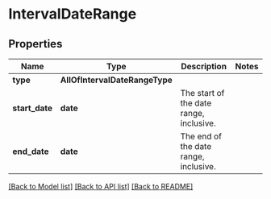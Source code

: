 # IntervalDateRange

## Properties
Name | Type | Description | Notes
------------ | ------------- | ------------- | -------------
**type** | **AllOfIntervalDateRangeType** |  | 
**start_date** | **date** | The start of the date range, inclusive. | 
**end_date** | **date** | The end of the date range, inclusive. | 

[[Back to Model list]](../README.md#documentation-for-models) [[Back to API list]](../README.md#documentation-for-api-endpoints) [[Back to README]](../README.md)

